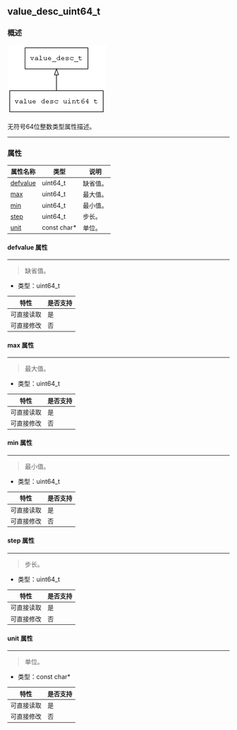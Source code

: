 ## value\_desc\_uint64\_t
### 概述
![image](images/value_desc_uint64_t_0.png)

 无符号64位整数类型属性描述。

----------------------------------
### 属性
<p id="value_desc_uint64_t_properties">

| 属性名称 | 类型 | 说明 | 
| -------- | ----- | ------------ | 
| <a href="#value_desc_uint64_t_defvalue">defvalue</a> | uint64\_t | 缺省值。 |
| <a href="#value_desc_uint64_t_max">max</a> | uint64\_t | 最大值。 |
| <a href="#value_desc_uint64_t_min">min</a> | uint64\_t | 最小值。 |
| <a href="#value_desc_uint64_t_step">step</a> | uint64\_t | 步长。 |
| <a href="#value_desc_uint64_t_unit">unit</a> | const char* | 单位。 |
#### defvalue 属性
-----------------------
> <p id="value_desc_uint64_t_defvalue"> 缺省值。


* 类型：uint64\_t

| 特性 | 是否支持 |
| -------- | ----- |
| 可直接读取 | 是 |
| 可直接修改 | 否 |
#### max 属性
-----------------------
> <p id="value_desc_uint64_t_max"> 最大值。


* 类型：uint64\_t

| 特性 | 是否支持 |
| -------- | ----- |
| 可直接读取 | 是 |
| 可直接修改 | 否 |
#### min 属性
-----------------------
> <p id="value_desc_uint64_t_min"> 最小值。


* 类型：uint64\_t

| 特性 | 是否支持 |
| -------- | ----- |
| 可直接读取 | 是 |
| 可直接修改 | 否 |
#### step 属性
-----------------------
> <p id="value_desc_uint64_t_step"> 步长。


* 类型：uint64\_t

| 特性 | 是否支持 |
| -------- | ----- |
| 可直接读取 | 是 |
| 可直接修改 | 否 |
#### unit 属性
-----------------------
> <p id="value_desc_uint64_t_unit"> 单位。


* 类型：const char*

| 特性 | 是否支持 |
| -------- | ----- |
| 可直接读取 | 是 |
| 可直接修改 | 否 |
